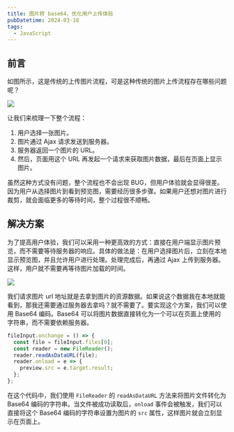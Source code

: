 ```yaml
---
title: 图片转 base64，优化用户上传体验
pubDatetime: 2024-03-18
tags:
  - JavaScript
---
```


## 前言

如图所示，这是传统的上传图片流程，可是这种传统的图片上传流程存在哪些问题呢？

![](https://s2.loli.net/2024/08/28/Aj9UfcpSJEaVQ3I.png)

让我们来梳理一下整个流程：

1. 用户选择一张图片。
2. 图片通过 Ajax 请求发送到服务器。
3. 服务器返回一个图片的 URL。
4. 然后，页面用这个 URL 再发起一个请求来获取图片数据，最后在页面上显示图片。

虽然这种方式没有问题，整个流程也不会出现 BUG，但用户体验就会显得很差。因为用户从选择图片到看到预览图，需要经历很多步骤。如果用户还想对图片进行裁剪，就会面临更多的等待时间，整个过程很不顺畅。

## 解决方案

为了提高用户体验，我们可以采用一种更高效的方式：直接在用户端显示图片预览，而不需要等待服务器的响应。具体的做法是：在用户选择图片后，立刻在本地显示预览图，并且允许用户进行处理。处理完成后，再通过 Ajax 上传到服务器。这样，用户就不需要再等待图片加载的时间。

![](https://s2.loli.net/2024/08/28/NdHkOCF4sX5WR7x.png)

我们请求图片 url 地址就是去拿到图片的资源数据。如果说这个数据我在本地就能看到，那我还需要通过服务器去拿吗？就不需要了。要实现这个方案，我们可以使用 Base64 编码。Base64 可以将图片数据直接转化为一个可以在页面上使用的字符串，而不需要依赖服务器。

```ts
fileInput.onchange = () => {
  const file = fileInput.files[0];
  const reader = new FileReader();
  reader.readAsDataURL(file);
  reader.onload = e => {
    preview.src = e.target.result;
  };
};
```

在这个代码中，我们使用 `FileReader` 的 `readAsDataURL` 方法来将图片文件转化为 Base64 编码的字符串。当文件被成功读取后，`onload` 事件会被触发，我们可以直接将这个 Base64 编码的字符串设置为图片的 `src` 属性，这样图片就会立刻显示在页面上。
